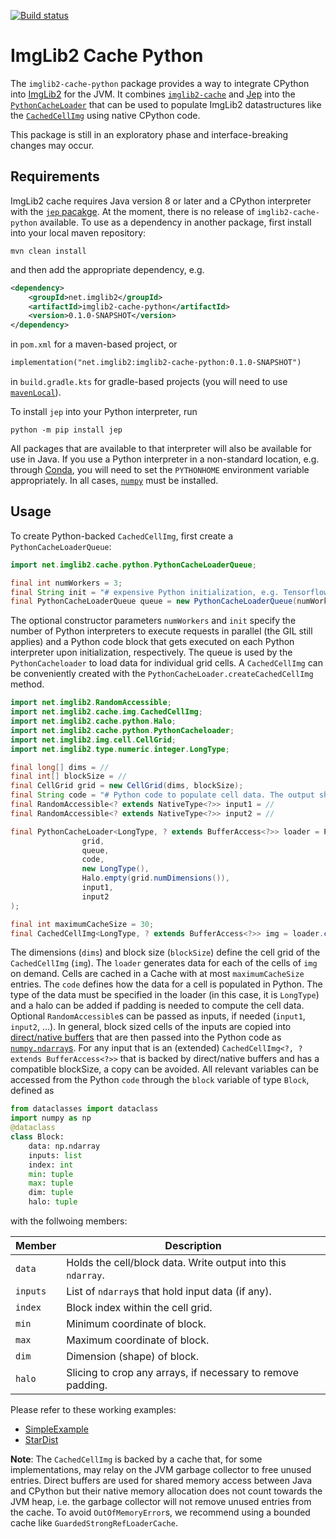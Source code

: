 [![Build status](https://github.com/hanslovsky/imglib2-cache-python/actions/workflows/build.yaml/badge.svg)](https://github.com/hanslovsky/imglib2-cache-python/actions/workflows/build.yaml)

# ImgLib2 Cache Python

The `imglib2-cache-python` package provides a way to integrate CPython into [ImgLib2](https://github.com/imglib/imglib2) for the JVM. It combines [`imglib2-cache`](https://github.com/imglib/imglib2-cache) and [Jep](https://github.com/ninia/jep) into the [`PythonCacheLoader`](src/main/java/net/imglib2/cache/python/PythonCacheLoader.java) that can be used to populate ImgLib2 datastructures like the [`CachedCellImg`](https://github.com/imglib/imglib2-cache/blob/master/src/main/java/net/imglib2/cache/img/CachedCellImg.java) using native CPython code.

This package is still in an exploratory phase and interface-breaking changes may occur.

## Requirements

ImgLib2 cache requires Java version 8 or later and a CPython interpreter with the [`jep` pacakge](https://pypi.org/project/jep/). At the moment, there is no release of `imglib2-cache-python` available. To use as a dependency in another package, first install into your local maven repository:

``` shell
mvn clean install
```
and then add the appropriate dependency, e.g.

``` xml
<dependency>
	<groupId>net.imglib2</groupId>
	<artifactId>imglib2-cache-python</artifactId>
	<version>0.1.0-SNAPSHOT</version>
</dependency>
```
in `pom.xml` for a maven-based project, or
``` xml
implementation("net.imglib2:imglib2-cache-python:0.1.0-SNAPSHOT")
```
in `build.gradle.kts` for gradle-based projects (you will need to use [`mavenLocal`](https://docs.gradle.org/current/userguide/declaring_repositories.html#sec:case-for-maven-local)).

To install `jep` into your Python interpreter, run
``` shell
python -m pip install jep
```
All packages that are available to that interpreter will also be available for use in Java. If you use a Python interpreter in a non-standard location, e.g. through [Conda](https://conda.io/), you will need to set the `PYTHONHOME` environment variable appropriately. In all cases, [`numpy`](https://numpy.org/) must be installed.

## Usage

To create Python-backed `CachedCellImg`, first create a `PythonCacheLoaderQueue`:

``` java
import net.imglib2.cache.python.PythonCacheLoaderQueue;

final int numWorkers = 3;
final String init = "# expensive Python initialization, e.g. Tensorflow";
final PythonCacheLoaderQueue queue = new PythonCacheLoaderQueue(numWorkers, init);
```
The optional constructor parameters `numWorkers` and `init` specify the number of Python interpreters to execute requests in parallel (the GIL still applies) and a Python code block that gets executed on each Python interpreter upon initialization, respectively. The queue is used by the `PythonCacheloader` to load data for individual grid cells. A `CachedCellImg` can be conveniently created with the `PythonCacheLoader.createCachedCellImg` method.

``` java
import net.imglib2.RandomAccessible;
import net.imglib2.cache.img.CachedCellImg;
import net.imglib2.cache.python.Halo;
import net.imglib2.cache.python.PythonCacheloader;
import net.imglib2.img.cell.CellGrid;
import net.imglib2.type.numeric.integer.LongType;

final long[] dims = //
final int[] blockSize = //
final CellGrid grid = new CellGrid(dims, blockSize);
final String code = "# Python code to populate cell data. The output should be written into block.data, e.g. block.data[...] = 42";
final RandomAccessible<? extends NativeType<?>> input1 = //
final RandomAccessible<? extends NativeType<?>> input2 = //

final PythonCacheLoader<LongType, ? extends BufferAccess<?>> loader = PythonCacheLoader.fromRandomAccessibles(
				grid,
                queue,
                code,
                new LongType(),
                Halo.empty(grid.numDimensions()),
                input1,
                input2
);

final int maximumCacheSize = 30;
final CachedCellImg<LongType, ? extends BufferAccess<?>> img = loader.createCachedCellImg(maximumCacheSize);
```
The dimensions (`dims`) and block size (`blockSize`) define the cell grid of the `CachedCellImg` (`img`). The `loader` generates data for each of the cells of `img` on demand. Cells are cached in a Cache with at most `maximumCacheSize` entries. The `code` defines how the data for a cell is populated in Python. The type of the data must be specified in the loader (in this case, it is `LongType`) and a halo can be added if padding is needed to compute the cell data. Optional `RandomAccessible`s can be passed as inputs, if needed (`input1`, `input2`, ...). In general, block sized cells of the inputs are copied into [direct/native buffers](https://docs.oracle.com/javase/7/docs/api/java/nio/ByteBuffer.html#allocateDirect(int)) that are then passed into the Python code as [`numpy.ndarray`s](https://numpy.org/doc/stable/reference/generated/numpy.ndarray.html). For any input that is an (extended) `CachedCellImg<?, ? extends BufferAccess<?>>` that is backed by direct/native buffers and has a compatible blockSize, a copy can be avoided. All relevant variables can be accessed from the Python `code` through the `block` variable of type `Block`, defined as

``` python
from dataclasses import dataclass
import numpy as np
@dataclass
class Block:
    data: np.ndarray
    inputs: list
    index: int
    min: tuple
    max: tuple
    dim: tuple
    halo: tuple
```
with the follwoing members:

| Member   | Description |
| -------- | ----------- |
| `data`   | Holds the cell/block data. Write output into this `ndarray`. |
| `inputs` | List of `ndarray`s that hold input data (if any). |
| `index`  | Block index within the cell grid. |
| `min`    | Minimum coordinate of block. |
| `max`    | Maximum coordinate of block. |
| `dim`    | Dimension (shape) of block.  |
| `halo`   | Slicing to crop any arrays, if necessary to remove padding. |



Please refer to these working examples:
 - [SimpleExample](src/test/java/net/imglib2/cache/python/examples/SimpleExample.java)
 - [StarDist](src/test/java/net/imglib2/cache/python/examples/StarDist.java)

**Note**: The `CachedCellImg` is backed by a cache that, for some implementations, may relay on the JVM garbage collector to free unused entries. Direct buffers are used for shared memory access between Java and CPython but their native memory allocation does not count towards the JVM heap, i.e. the garbage collector will not remove unused entries from the cache. To avoid `OutOfMemoryError`s, we recommend using a bounded cache like `GuardedStrongRefLoaderCache`.
